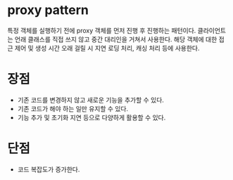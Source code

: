 # proxy pattern

특정 객체를 실행하기 전에 proxy 객체를 먼저 진행 후 진행하는 패턴이다.
클라이언트는 언래 클래스를 직접 쓰지 않고 중간 대리인을 거쳐서 사용한다.
해당 객체에 대한 접근 제어 및 생성 시간 오래 걸릴 시 지연 로딩 처리, 캐싱 처리 등에 사용한다.

# 장점

- 기존 코드를 변경하지 않고 새로운 기능을 추가할 수 있다.
- 기존 코드가 해야 하는 일만 유지할 수 있다.
- 기능 추가 및 초기화 지연 등으로 다양하게 활용할 수 있다.

# 단점

- 코드 복잡도가 증가한다.

